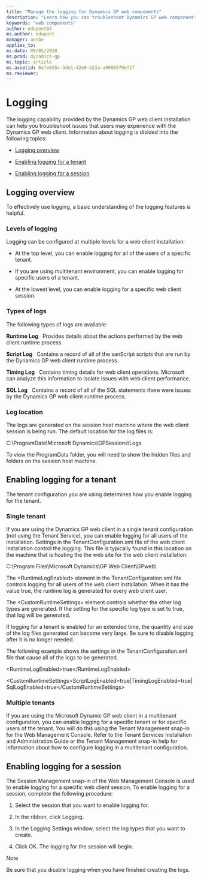 ```yaml
---
title: "Manage the logging for Dynamics GP web components"
description: "Learn how you can troubleshoot Dynamics GP web components."
keywords: "web components"
author: edupont04
ms.author: edupont
manager: annbe
applies_to: 
ms.date: 09/05/2018
ms.prod: dynamics-gp
ms.topic: article
ms.assetid: 6efe635c-3de1-42e0-b23a-a9988979ef1f
ms.reviewer: 
---
```

<span id="_Toc498953343" class="anchor"></span>

# Logging

The logging capability provided by the Dynamics GP web client installation can help you troubleshoot issues that users may experience with the Dynamics GP web client. Information about logging is divided into the following topics:

-   [Logging overview](#logging-overview)  

-   [Enabling logging for a tenant](#enabling-logging-for-a-tenant)  

-   [Enabling logging for a session](#enabling-logging-for-a-session)  

## Logging overview

To effectively use logging, a basic understanding of the logging features is helpful.

### Levels of logging

Logging can be configured at multiple levels for a web client installation:

-   At the top level, you can enable logging for all of the users of a specific tenant.

-   If you are using multitenant environment, you can enable logging for specific users of a tenant.

-   At the lowest level, you can enable logging for a specific web client session.

### Types of logs

The following types of logs are available:

**Runtime Log**   Provides details about the actions performed by the web client runtime process.

**Script Log**   Contains a record of all of the sanScript scripts that are run by the Dynamics GP web client runtime process.

**Timing Log**   Contains timing details for web client operations. Microsoft can analyze this information to isolate issues with web client performance.

**SQL Log**   Contains a record of all of the SQL statements there were issues by the Dynamics GP web client runtime process.

### Log location

The logs are generated on the session host machine where the web client session is being run. The default location for the log files is:

C:\\ProgramData\\Microsoft Dynamics\\GPSessions\\Logs

To view the ProgramData folder, you will need to show the hidden files and folders on the session host machine.

## Enabling logging for a tenant

The tenant configuration you are using determines how you enable logging for the tenant.

### Single tenant

If you are using the Dynamics GP web client in a single tenant configuration (not using the Tenant Service), you can enable logging for all users of the installation. Settings in the TenantConfiguration.xml file of the web client installation control the logging. This file is typically found in this location on the machine that is hosting the the web site for the web client installation:

C:\\Program Files\\Microsoft Dynamics\\GP Web Client\\GPweb\\

The &lt;RuntimeLogEnabled&gt; element in the TenantConfiguration.xml file controls logging for all users of the web client installation. When it has the value true, the runtime log is generated for every web client user.

The &lt;CustomRuntimeSettings&gt; element controls whether the other log types are generated. If the setting for the specific log type is set to true, that log will be generated.

If logging for a tenant is enabled for an extended time, the quantity and size of the log files generated can become very large. Be sure to disable logging after it is no longer needed.

The following example shows the settings in the TenantConfiguration.xml file that cause all of the logs to be generated.

&lt;RuntimeLogEnabled&gt;true&lt;/RuntimeLogEnabled&gt;

&lt;CustomRuntimeSettings&gt;ScriptLogEnabled=true|TimingLogEnabled=true| SqlLogEnabled=true&lt;/CustomRuntimeSettings&gt;

### Multiple tenants

If you are using the Microsoft Dynamic GP web client in a multitenant configuration, you can enable logging for a specific tenant or for specific users of the tenant. You will do this using the Tenant Management snap-in for the Web Management Console. Refer to the Tenant Services Installation and Administration Guide or the Tenant Management snap-in help for information about how to configure logging in a multitenant configuration.

## Enabling logging for a session

The Session Management snap-in of the Web Management Console is used to enable logging for a specific web client session. To enable logging for a session, complete the following procedure:

1. Select the session that you want to enable logging for.

2. In the ribbon, click Logging.

3. In the Logging Settings window, select the log types that you want to create.

4. Click OK. The logging for the session will begin.

> [!NOTE]
> Be sure that you disable logging when you have finished creating the logs.  
